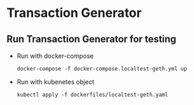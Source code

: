 # Transaction Generator

## Run Transaction Generator for testing

- Run with docker-compose

    ```shell
    docker-compose -f docker-compose.localtest-geth.yml up
    ```

- Run with kubenetes object

    ```shell
    kubectl apply -f dockerfiles/localtest-geth.yaml
    ```
